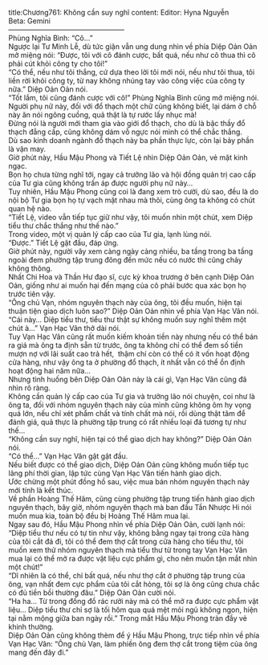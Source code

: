 title:Chương761: Không cần suy nghĩ
content:
Editor: Hyna Nguyễn<br>Beta: Gemini<br>————————————————–<br>Phùng Nghĩa Bình: “Cô…”<br>Ngược lại Tư Minh Lễ, dù tức giận vẫn ung dung nhìn về phía Diệp Oản Oản mở miệng nói: “Được, tôi với cô đánh cược, bất quá, nếu như cô thua thì cô phải cút khỏi công ty cho tôi!”<br>“Có thể, nếu như tôi thắng, cứ dựa theo lời tôi mới nói, nếu như tôi thua, tôi liền rời khỏi công ty, từ nay không nhúng tay vào công việc của công ty nữa.” Diệp Oản Oản nói.<br>“Tốt lắm, tôi cũng đánh cược với cô!” Phùng Nghĩa Bình cũng mở miệng nói.<br>Người phụ nữ này, đối với đổ thạch một chữ cũng không biết, lại dám ở chỗ này ăn nói ngông cuồng, quả thật là tự rước lấy nhục mà!<br>Đừng nói là người mới tham gia vào giới đổ thạch, cho dù là bậc thầy đổ thạch đẳng cấp, cũng không dám vỗ ngực nói mình có thể chắc thắng.<br>Dù sao kinh doanh ngành đổ thạch này ba phần thực lực, còn lại bảy phần là vận may.<br>Giờ phút này, Hầu Mậu Phong và Tiết Lệ nhìn Diệp Oản Oản, vẻ mặt kinh ngạc.<br>Bọn họ chưa từng nghĩ tới, ngay cả trưởng lão và hội đồng quản trị cao cấp của Tư gia cũng không trấn áp được người phụ nữ này…<br>Tuy nhiên, Hầu Mậu Phong cũng coi là đang xem trò cười, dù sao, đều là do nội bộ Tư gia bọn họ tự vạch mặt nhau mà thôi, cùng ông ta không có chút quan hệ nào.<br>“Tiết Lệ, video vẫn tiếp tục giữ như vậy, tôi muốn nhìn một chút, xem Diệp tiểu thư chắc thắng như thế nào.”<br>Trong video, một vị quản lý cấp cao của Tư gia, lạnh lùng nói.<br>“Được.” Tiết Lệ gật đầu, đáp ứng.<br>Giờ phút này, người vây xem càng ngày càng nhiều, ba tầng trong ba tầng ngoài đem phường tập trung đông đến mức nếu có nước thì cũng chảy không thông.<br>Nhất Chi Hoa và Thần Hư đạo sĩ, cực kỳ khoa trương ở bên cạnh Diệp Oản Oản, giống như ai muốn hại đến mạng của cô phải bước qua xác bọn họ trước tiên vậy.<br>“Ông chủ Vạn, nhóm nguyên thạch này của ông, tôi đều muốn, hiện tại thuận tiện giao dịch luôn sao?” Diệp Oản Oản nhìn về phía Vạn Hạc Vân nói.<br>“Cái này… Diệp tiểu thư, tiểu thư thật sự không muốn suy nghĩ thêm một chút à…” Vạn Hạc Vân thở dài nói.<br>Tuy Vạn Hạc Vân cũng rất muốn kiếm khoản tiền này nhưng nếu có thể bán ra giá mà ông ta định sẵn từ trước, ông ta không chỉ có thể đem số tiền mượn nợ với lãi suất cao trả hết,  thậm chí còn có thể có ít vốn hoạt động cửa hàng, như vậy ông ta ở phường đổ thạch, ít nhất vẫn có thể ổn định hoạt động hai năm nữa…<br>Nhưng tình huống bên Diệp Oản Oản này là cái gì, Vạn Hạc Vân cũng đã nhìn rõ ràng.<br>Không cần quản lý cấp cao của Tư gia và trưởng lão nói chuyện, coi như là ông ta, đối với nhóm nguyên thạch này của mình cũng không ôm hy vọng quá lớn, nếu chỉ xét phẩm chất và tính chất mà nói, rồi dùng thật tâm để đánh giá, quả thực là phường tập trung có rất nhiều loại đá tương tự như thế…<br>“Không cần suy nghĩ, hiện tại có thể giao dịch hay không?” Diệp Oản Oản nói.<br>“Có thể…” Vạn Hạc Vân gật gật đầu.<br>Nếu biết được có thể giao dịch, Diệp Oản Oản cũng không muốn tiếp tục lãng phí thời gian, lập tức cùng Vạn Hạc Vân tiến hành giao dịch.<br>Ước chừng một phút đồng hồ sau, việc mua bán nhóm nguyên thạch này mới tính là kết thúc.<br>Về phần Hoàng Thế Hâm, cũng cùng phường tập trung tiến hành giao dịch nguyên thạch, bây giờ, nhóm nguyên thạch mà ban đầu Tần Nhược Hi nói muốn mua kia, toàn bộ đều bị Hoàng Thế Hâm mua lại.<br>Ngay sau đó, Hầu Mậu Phong nhìn về phía Diệp Oản Oản, cười lạnh nói: “Diệp tiểu thư nếu có tự tin như vậy, không bằng ngay tại trong cửa hàng của tôi cắt đá đi, tôi có thể đem thợ cắt trong cửa hàng cho tiểu thư, tôi muốn xem thử nhóm nguyên thạch mà tiểu thư từ trong tay Vạn Hạc Vân mua lại có thể mở ra được vật liệu cực phẩm gì, cho nên muốn tận mắt nhìn một chút!”<br>“Dĩ nhiên là có thể, chỉ bất quá, nếu như thợ cắt ở phường tập trung của ông, vạn nhất đem cực phẩm của tôi cắt hỏng, tôi sợ là ông cũng chưa chắc có đủ tiền bồi thường đâu.” Diệp Oản Oản cười nói.<br>“Ha ha… Từ trong đống đồ rác rưởi này mà có thể mở ra được cực phẩm vật liệu… Diệp tiểu thư chỉ sợ là tối hôm qua quá mệt mỏi ngủ không ngon, hiện tại nằm mộng giữa ban ngày rồi.” Trong mắt Hầu Mậu Phong tràn đầy vẻ khinh thường.<br>Diệp Oản Oản cũng không thèm để ý Hầu Mậu Phong, trực tiếp nhìn về phía Vạn Hạc Vân: “Ông chủ Vạn, làm phiền ông đem thợ cắt trong tiệm của ông mang đến đây đi.”